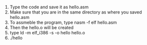 1. Type the code and save it as hello.asm
2. Make sure that you are in the same directory as where you saved hello.asm
3. To assmeble the program, type nasm -f elf hello.asm
4. Then the hello.o will be created
5. type ld -m elf_i386 -s -o hello hello.o
6. ./hello

